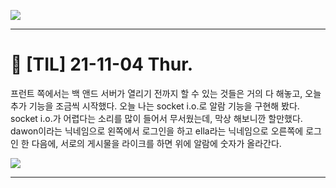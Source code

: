 ![](<https://images.velog.io/images/dawonella0411/post/cc741c45-ad53-4ca5-a4c7-e352912a85b9/%EC%A0%9C%EB%AA%A9%EC%9D%84%20%EC%9E%85%EB%A0%A5%ED%95%B4%EC%A3%BC%EC%84%B8%EC%9A%94_-001%20(4).png>)

---

# **🌿 [TIL] 21-11-04 Thur.**

프런트 쪽에서는 백 앤드 서버가 열리기 전까지 할 수 있는 것들은 거의 다 해놓고, 오늘 추가 기능을 조금씩 시작했다. 오늘 나는 socket i.o.로 알람 기능을 구현해 봤다. socket i.o.가 어렵다는 소리를 많이 들어서 무서웠는데, 막상 해보니깐 할만했다. dawon이라는 닉네임으로 왼쪽에서 로그인을 하고 ella라는 닉네임으로 오른쪽에 로그인 한 다음에, 서로의 게시물을 라이크를 하면 위에 알람에 숫자가 올라간다.

![](https://images.velog.io/images/dawonella0411/post/b6af9f3f-ea05-4422-b71c-18dd220eb350/%E1%84%89%E1%85%B3%E1%84%8F%E1%85%B3%E1%84%85%E1%85%B5%E1%86%AB%E1%84%89%E1%85%A3%E1%86%BA%202021-11-05%20%E1%84%8B%E1%85%A9%E1%84%8C%E1%85%A5%E1%86%AB%201.49.28.png)

---
